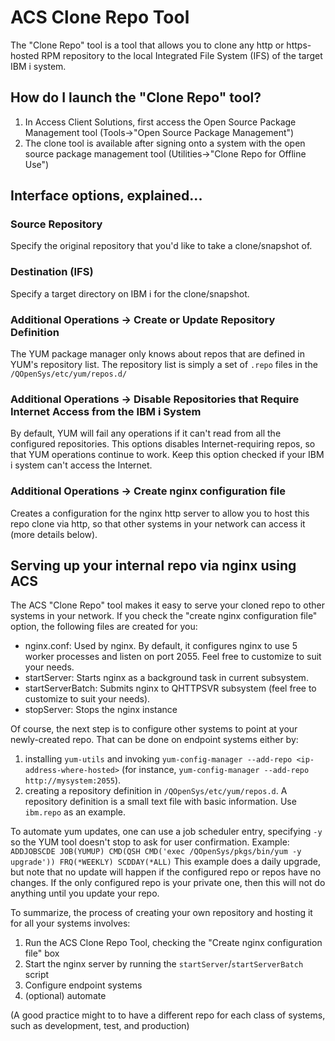 # ACS Clone Repo Tool

The "Clone Repo" tool is a tool that allows you to clone any http or https-hosted RPM repository to the local Integrated File System (IFS) of the target IBM i system.

## How do I launch the "Clone Repo" tool?

1. In Access Client Solutions, first access the Open Source Package Management tool (Tools->"Open Source Package Management")
2. The clone tool is available after signing onto a system with the open source package management tool (Utilities->"Clone Repo for Offline Use") 

## Interface options, explained...

### Source Repository
Specify the original repository that you'd like to take a clone/snapshot of. 

### Destination (IFS)
Specify a target directory on IBM i for the clone/snapshot.

### Additional Operations -> Create or Update Repository Definition
The YUM package manager only knows about repos that are defined in YUM's repository list. The repository list is simply a set of `.repo` files in the `/QOpenSys/etc/yum/repos.d/`

### Additional Operations -> Disable Repositories that Require Internet Access from the IBM i System
By default, YUM will fail any operations if it can't read from all the configured repositories. This options disables Internet-requiring repos, so that YUM operations continue to work. Keep this option checked if your IBM i system can't access the Internet.

### Additional Operations -> Create nginx configuration file
Creates a configuration for the nginx http server to allow you to host this repo clone via http, so that other systems in your network can access it (more details below).

## Serving up your internal repo via nginx using ACS

The ACS "Clone Repo" tool makes it easy to serve your cloned repo to other systems in your network. If you check the "create nginx configuration file" option, the following files are created for you:

 * nginx.conf: Used by nginx. By default, it configures nginx to use 5 worker processes and listen on port 2055. Feel free to customize to suit your needs. 
 * startServer: Starts nginx as a background task in current subsystem.
 * startServerBatch: Submits nginx to QHTTPSVR subsystem (feel free to customize to suit your needs).
 * stopServer: Stops the nginx instance

Of course, the next step is to configure other systems to point at your newly-created repo. That can be done on endpoint systems either by:

1. installing `yum-utils` and invoking `yum-config-manager --add-repo <ip-address-where-hosted>` (for instance, `yum-config-manager --add-repo http://mysystem:2055`).
2. creating a repository definition in `/QOpenSys/etc/yum/repos.d`. A repository definition is a small text file with basic information. Use `ibm.repo` as an example.

To automate yum updates, one can use a job scheduler entry, specifying `-y` so the YUM tool doesn't stop to ask for user confirmation. Example:
`ADDJOBSCDE JOB(YUMUP) CMD(QSH CMD('exec /QOpenSys/pkgs/bin/yum -y upgrade')) FRQ(*WEEKLY) SCDDAY(*ALL)`
This example does a daily upgrade, but note that no update will happen if the configured repo or repos have no changes. If the only configured repo is your private one, then this will not do anything until you update your repo.

To summarize, the process of creating your own repository and hosting it for all your systems involves:

1. Run the ACS Clone Repo Tool, checking the "Create nginx configuration file" box
2. Start the nginx server by running the `startServer`/`startServerBatch` script
3. Configure endpoint systems
4. (optional) automate

(A good practice might to to have a different repo for each class of systems, such as development, test, and production)


